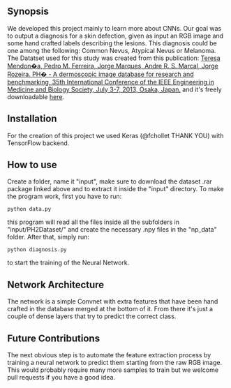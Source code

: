 ## Synopsis

We developed this project mainly to learn more about CNNs. Our goal was to output a diagnosis for a skin defection, given as input an RGB image and some hand crafted labels describing the lesions. This diagnosis could be one among the following: Common Nevus, Atypical Nevus or Melanoma.
The Datatset used for this study was created from this publication: [Teresa Mendon�a, Pedro M. Ferreira, Jorge Marques, Andre R. S. Marcal, Jorge Rozeira. PH� - A dermoscopic image database for research and benchmarking, 35th International Conference of the IEEE Engineering in Medicine and Biology Society, July 3-7, 2013, Osaka, Japan.](http://ieeexplore.ieee.org/xpl/login.jsp?tp=&arnumber=6610779&url=http%3A%2F%2Fieeexplore.ieee.org%2Fxpls%2Fabs_all.jsp%3Farnumber%3D6610779)
and it's freely downloadable [here](http://www.fc.up.pt/addi/ph2%20database.html).

## Installation

For the creation of this project we used Keras (@fchollet THANK YOU) with TensorFlow backend. 

## How to use

Create a folder, name it "input", make sure to download the dataset .rar package linked above and to extract it inside the "input" directory. To make the program work, first you have to run:
```
python data.py
```
this program will read all the files inside all the subfolders in "input/PH2Dataset/" and create the necessary .npy files in the "np_data" folder. 
After that, simply run:
```
python diagnosis.py
```
to start the training of the Neural Network.

## Network Architecture

The network is a simple Convnet with extra features that have been hand crafted in the database merged at the bottom of it. From there it's just a couple of dense layers that try to predict the correct class.

## Future Contributions

The next obvious step is to automate the feature extraction process by training a neural network to predict them starting from the raw RGB image.
This would probably require many more samples to train but we welcome pull requests if you have a good idea.